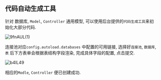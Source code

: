 ## 代码自动生成工具

针对 数据库, `Model`, `Controller` 通用模型, 可以使用后台提供的`代码生成工具`来初始化大部分代码. 

![9fnAUL(1)](https://gitee.com/daodao97/asset/raw/master/uPic/9fnAUL%20%281%29.png)

连接池对应`config.autoload.databases` 中配置的可用链接, 选择好`连接池`, `数据库`, `表` 后下方表单会根据表结构字段渲染, 完成具体字段的配置, 点击提交.

![b4lL49](http://qupinapptest.oss-cn-beijing.aliyuncs.com/img/b4lL49.png)

相应的`Modle`, `Controller` 便已创建成功. 
